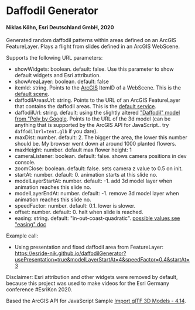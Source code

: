 # Daffodil Generator
#### Niklas Köhn, Esri Deutschland GmbH, 2020

Generated random daffodil patterns within areas defined on an ArcGIS FeatureLayer. Plays a flight from slides defined in an ArcGIS WebScene.

Supports the following URL parameters:
* showWidgets: boolean. default: false. Use this parameter to show default widgets and Esri attribution.
* showAreaLayer: boolean. default: false
* itemId: string. Points to the [ArcGIS](http://www.arcgis.com) ItemID of a WebScene. This is the [default scene](https://esri-de.maps.arcgis.com/home/webscene/viewer.html?webscene=6d83a0e1c12b43beba2a0eb745ec552a).
* daffodilAreasUrl: string. Points to the URL of an ArcGIS FeatureLayer that contains the daffodil areas. This is the [default service](https://services.arcgis.com/OLiydejKCZTGhvWg/arcgis/rest/services/DaffodilAreas_Coast/FeatureServer/0).
* daffodilUrl: string. default: using the slightly altered ["Daffodil" model from "Poly by Google](https://poly.google.com/view/2Gw0Pca1YRS). Points to the URL of the 3d model (can be anything that is supported by the ArcGIS API for JavaScript.. try ``daffodilUrl=tent.glb`` if you dare).
* maxDist: number. default: 2. The bigger the area, the lower this number should be. My browser went down at around 1000 planted flowers.
* maxHeight: number. default max flower height: 1
* cameraListener: boolean. default: false. shows camera positions in dev console.
* zoomClose: boolean. default: false. sets camera z value to 0.5 on init.
* startAt: number. default: 0. animation starts at this slide no.
* modelLayerStartAt: number. default: -1. add 3d model layer when animation reaches this slide no.
* modelLayerEndAt: number. default: -1. remove 3d model layer when animation reaches this slide no.
* speedFactor: number. default: 0.1. lower is slower.
* offset: number. default: 0. halt when slide is reached.
* easing: string. default: "in-out-coast-quadratic". [possible values see "easing" doc](https://developers.arcgis.com/javascript/latest/api-reference/esri-views-SceneView.html#GoToOptions3D)

Example call:
* Using presentation and fixed daffodil area from FeatureLayer: https://esride-nik.github.io/daffodilGenerator?usePresentation=true&modelLayerStartAt=4&speedFactor=0.4&startAt=3

Disclaimer: Esri attribution and other widgets were removed by default, because this project was used to make videos for the Esri Germany conference #EsriKon 2020.

Based the ArcGIS API for JavaScript Sample [Import glTF 3D Models - 4.14](https://developers.arcgis.com/javascript/latest/sample-code/import-gltf/index.html).